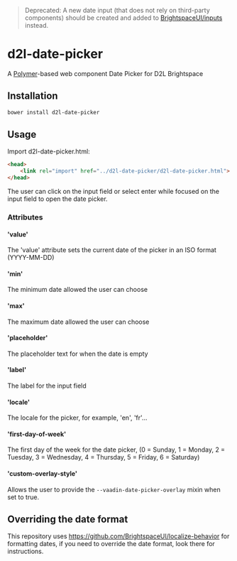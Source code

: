 > Deprecated: A new date input (that does not rely on third-party components) should be created and added to [BrightspaceUI/inputs](https://github.com/BrightspaceUI/inputs) instead.

# d2l-date-picker

A [Polymer](https://www.polymer-project.org/1.0/)-based web component Date Picker for D2L Brightspace

## Installation

```sh
bower install d2l-date-picker
```

## Usage

Import d2l-date-picker.html:
```html
<head>
	<link rel="import" href="../d2l-date-picker/d2l-date-picker.html">
</head>
```

The user can click on the input field or select enter while focused on the input field to open the date picker.


### Attributes

#### 'value'
The 'value' attribute sets the current date of the picker in an ISO format (YYYY-MM-DD)

#### 'min'
The minimum date allowed the user can choose

#### 'max'
The maximum date allowed the user can choose

#### 'placeholder'
The placeholder text for when the date is empty

#### 'label'
The label for the input field

#### 'locale'
The locale for the picker, for example, 'en', 'fr'...

#### 'first-day-of-week'
The first day of the week for the date picker, (0 = Sunday, 1 = Monday, 2 = Tuesday, 3 = Wednesday, 4 = Thursday, 5 = Friday, 6 = Saturday)

#### 'custom-overlay-style'
Allows the user to provide the `--vaadin-date-picker-overlay` mixin when set to true.

## Overriding the date format
This repository uses https://github.com/BrightspaceUI/localize-behavior for formatting dates, if you need to override the date format, look there for instructions.
